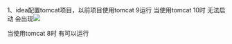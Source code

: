 1、idea配置tomcat项目，以前项目使用tomcat 9运行 当使用tomcat 10时 无法启动 会出现![](C:\Users\87533\Desktop\picture\1.png)

当使用tomcat 8时 有可以运行